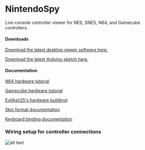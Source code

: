 NintendoSpy
======

Live console controller viewer for NES, SNES, N64, and Gamecube controllers.

#### Downloads

[Download the latest desktop viewer software here.](https://github.com/jaburns/NintendoSpy/releases)

[Download the latest Arduino sketch here.](https://raw.github.com/jaburns/NintendoSpy/master/firmware/firmware.ino)

#### Documentation

[N64 hardware tutorial](https://github.com/jaburns/NintendoSpy/blob/master/docs/tutorial-n64.md)

[Gamecube hardware tutorial](https://github.com/jaburns/NintendoSpy/blob/master/docs/tutorial-gamecube.md)

[EvilAsh25's hardware building)](https://github.com/jaburns/NintendoSpy/master/docs/guide-evilash25.md)

[Skin format documentation](https://github.com/jaburns/NintendoSpy/blob/master/docs/skins.md)

[Keyboard binding documentation](https://github.com/jaburns/NintendoSpy/blob/master/docs/keybindings.md)

### Wiring setup for controller connections

![alt text](https://github.com/jaburns/NintendoSpy/raw/master/docs/tutorial-images/wiring-all.jpg "")
